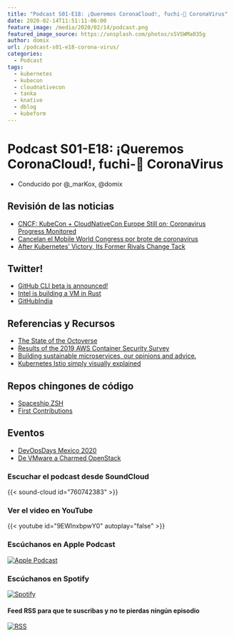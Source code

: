 ```yaml
---
title: "Podcast S01-E18: ¡Queremos CoronaCloud!, fuchi-💩 CoronaVirus"
date: 2020-02-14T11:51:11-06:00
feature_image: /media/2020/02/14/podcast.png
featured_image_source: https://unsplash.com/photos/sSVSWMa035g
author: domix
url: /podcast-s01-e18-corona-virus/
categories:
  - Podcast
tags:
  - kubernetes
  - kubecon
  - cloudnativecon
  - tanka
  - knative
  - dblog
  - kubeform
---
```


# Podcast S01-E18: ¡Queremos CoronaCloud!, fuchi-💩 CoronaVirus

- Conducido por @_marKox, @domix


## Revisión de las noticias

- [CNCF: KubeCon + CloudNativeCon Europe Still on; Coronavirus Progress Monitored](https://thenewstack.io/cncf-kubecon-cloudnativecon-europe-still-on-coronavirus-progress-monitored/)
- [Cancelan el Mobile World Congress por brote de coronavirus](https://www.elfinanciero.com.mx/tech/cancelan-el-mobile-world-congress-por-brote-de-coronavirus)
- [After Kubernetes’ Victory, Its Former Rivals Change Tack](https://www.datacenterknowledge.com/business/after-kubernetes-victory-its-former-rivals-change-tack)

## Twitter!

- [GitHub CLI beta is announced!](https://twitter.com/nerdneha/status/1227638416587673601)
- [Intel is building a VM in Rust](https://twitter.com/sadisticsystems/status/1227538297184047104)
- [GitHubIndia](https://twitter.com/GitHubIndia/status/1227612009165811714)

## Referencias y Recursos

- [The State of the Octoverse](https://octoverse.github.com/)
- [Results of the 2019 AWS Container Security Survey](https://aws.amazon.com/blogs/containers/results-of-the-2019-aws-container-security-survey/)
- [Building sustainable microservices, our opinions and advice.](https://building.echo.co.uk/microservices-opinions-and-advice/)
- [Kubernetes Istio simply visually explained](https://itnext.io/kubernetes-istio-simply-visually-explained-58a7d158b83f)

## Repos chingones de código

- [Spaceship ZSH](https://github.com/denysdovhan/spaceship-prompt)
- [First Contributions](https://github.com/firstcontributions/first-contributions)

## Eventos

- [DevOpsDays Mexico 2020](https://devopsdays.org/events/2020-guadalajara/welcome/)
- [De VMware a Charmed OpenStack](https://ubuntu.com/engage/es/vmware-a-charmed-openstack)


### Escuchar el podcast desde SoundCloud

{{< sound-cloud id="760742383" >}}


### Ver el video en YouTube

{{< youtube id="9EWlnxbpwY0" autoplay="false" >}}

### Escúchanos en Apple Podcast

[![Apple Podcast](/US_UK_Apple_Podcasts_Listen_Badge_RGB.svg)](https://podcasts.apple.com/mx/podcast/cloud-native-mx/id1470528646)

### Escúchanos en Spotify

[![Spotify](/spotify-podcast-badge-blk-grn-330x80.png)](https://open.spotify.com/show/4PQyVjzcDQuELxi3aNO86e)


#### Feed RSS para que te suscribas y no te pierdas ningún episodio

[![RSS](/RSS_Feed_Icon.jpg)](http://feeds.soundcloud.com/users/soundcloud:users:393589416/sounds.rss)